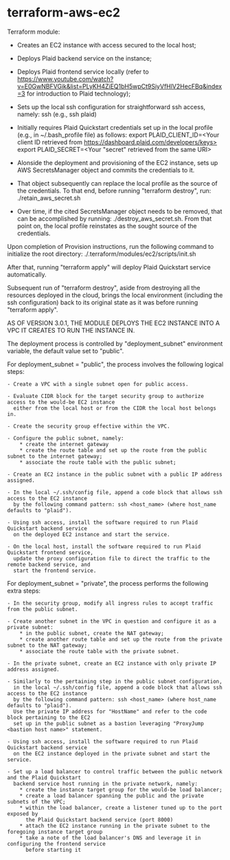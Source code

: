 # terraform-aws-ec2

Terraform module:

- Creates an EC2 instance with access secured to the local host;

- Deploys Plaid backend service on the instance;

- Deploys Plaid frontend service locally
  (refer to
  https://www.youtube.com/watch?v=E0GwNBFVGik&list=PLyKH4ZiEQ1bH5wpCt9SiyVfHlV2HecFBq&index=3
  for introduction to Plaid technology);

- Sets up the local ssh configuration for straightforward ssh access, namely:
    ssh <key pair name>   (e.g., ssh plaid)

- Initially requires Plaid Quickstart credentials set up in the local profile
  (e.g., in ~/.bash_profile file) as follows:
        export PLAID_CLIENT_ID=<Your client ID retrieved from https://dashboard.plaid.com/developers/keys>
        export PLAID_SECRET=<Your "secret" retrieved from the same URI>

- Alonside the deployment and provisioning of the EC2 instance,
   sets up AWS SecretsManager object and commits the credentials to it.

- That object subsequently can replace the local profile as the source of the credentials.
   To that end, before running "terraform destroy", run:    ./retain_aws_secret.sh

- Over time, if the cited SecretsManager object needs to be removed,
   that can be accomplished by running:     ./destroy_aws_secret.sh.
   From that point on, the local profile reinstates as the sought source of the credentials.

Upon completion of Provision instructions,
run the following command to initialize the root directory:
    ./.terraform/modules/ec2/scripts/init.sh

After that, running "terraform apply" will deploy Plaid Quickstart service automatically.

Subsequent run of "terraform destroy", aside from destroying all the resources deployed in the cloud,
brings the local environment (including the ssh configuration) back to its original state
as it was before running "terraform apply".



AS OF VERSION 3.0.1, THE MODULE DEPLOYS THE EC2 INSTANCE INTO A VPC IT CREATES TO RUN THE INSTANCE IN.

The deployment process is controlled by "deployment_subnet" environment variable, the default value set to "public".

For deployment_subnet = "public", the process involves the following logical steps:
 
    - Create a VPC with a single subnet open for public access.
 
    - Evaluate CIDR block for the target security group to authorize access to the would-be EC2 instance
      either from the local host or from the CIDR the local host belongs in.
 
    - Create the security group effective within the VPC.
 
    - Configure the public subnet, namely:
        * create the internet gateway
        * create the route table and set up the route from the public subnet to the internet gateway;
        * associate the route table with the public subnet;
 
    - Create an EC2 instance in the public subnet with a public IP address assigned.
    
    - In the local ~/.ssh/config file, append a code block that allows ssh access to the EC2 instance
      by the following command pattern: ssh <host_name> (where host_name defaults to "plaid").
 
    - Using ssh access, install the software required to run Plaid Quickstart backend service
      on the deployed EC2 instance and start the service.
 
    - On the local host, install the software required to run Plaid Quickstart frontend service,
      update the proxy configuration file to direct the traffic to the remote backend service, and
      start the frontend service.


For deployment_subnet = "private", the process performs the following extra steps:
    
    - In the security group, modify all ingress rules to accept traffic from the public subnet.
    
    - Create another subnet in the VPC in question and configure it as a private subnet:
        * in the public subnet, create the NAT gateway;
        * create another route table and set up the route from the private subnet to the NAT gateway;
        * associate the route table with the private subnet.
    
    - In the private subnet, create an EC2 instance with only private IP address assigned.
    
    - Similarly to the pertaining step in the public subnet configuration,
      in the local ~/.ssh/config file, append a code block that allows ssh access to the EC2 instance
      by the following command pattern: ssh <host_name> (where host_name defaults to "plaid").
      Use the private IP address for "HostName" and refer to the code block pertaining to the EC2
      set up in the public subnet as a bastion leveraging "ProxyJump <bastion host name>" statement.
    
    - Using ssh access, install the software required to run Plaid Quickstart backend service
      on the EC2 instance deployed in the private subnet and start the service.
    
    - Set up a load balancer to control traffic between the public network and the Plaid Quickstart
      backend service host running in the private network, namely:
        * create the instance target group for the would-be load balancer;
        * create a load balancer spanning the public and the private subnets of the VPC;
        * within the load balancer, create a listener tuned up to the port exposed by
          the Plaid Quickstart backend service (port 8000)
        * attach the EC2 instance running in the private subnet to the foregoing instance target group
        * take a note of the load balancer's DNS and leverage it in configuring the frontend service
          before starting it
